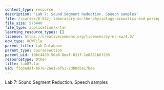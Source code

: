```yaml
---
content_type: resource
description: 'Lab 7: Sound Segment Reduction. Speech samples'
file: /courses/6-542j-laboratory-on-the-physiology-acoustics-and-perception-of-speech-fall-2005/f36badafb6762ae16f612d80dba17bea_lab07.tar
file_size: 573440
file_type: application/x-tar
learning_resource_types: []
license: https://creativecommons.org/licenses/by-nc-sa/4.0/
ocw_type: OCWFile
parent_title: Lab Database
parent_type: CourseSection
parent_uid: 10bc4420-56a8-8eaf-011f-1e0381b8f295
resourcetype: Other
title: lab07.tar
uid: f36badaf-b676-2ae1-6f61-2d80dba17bea
---
```

Lab 7: Sound Segment Reduction. Speech samples